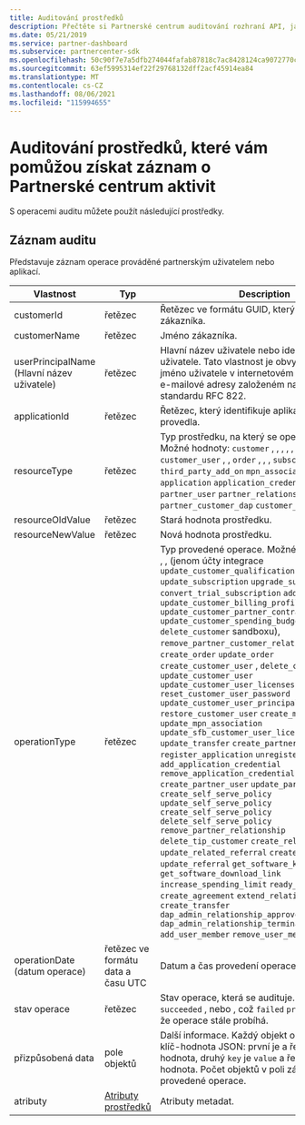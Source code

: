 ```yaml
---
title: Auditování prostředků
description: Přečtěte si Partnerské centrum auditování rozhraní API, jako je Záznam Auditu, které můžete použít k získání záznamu o Partnerské centrum aktivitě.
ms.date: 05/21/2019
ms.service: partner-dashboard
ms.subservice: partnercenter-sdk
ms.openlocfilehash: 50c90f7e7a5dfb274044fafab87818c7ac8428124ca9072770cc5fd9fa3806d5
ms.sourcegitcommit: 63ef5995314ef22f29768132dff2acf45914ea84
ms.translationtype: MT
ms.contentlocale: cs-CZ
ms.lasthandoff: 08/06/2021
ms.locfileid: "115994655"
---
```

# <a name="auditing-resources-that-help-you-get-a-record-of-partner-center-activity"></a>Auditování prostředků, které vám pomůžou získat záznam o Partnerské centrum aktivit

S operacemi auditu můžete použít následující prostředky.

## <a name="auditrecord"></a>Záznam auditu

Představuje záznam operace prováděné partnerským uživatelem nebo aplikací.

| Vlastnost | Typ | Description |
| --- | --- | ---|
| customerId | řetězec | Řetězec ve formátu GUID, který identifikuje zákazníka. |
| customerName | řetězec | Jméno zákazníka. |
| userPrincipalName (Hlavní název uživatele) | řetězec | Hlavní název uživatele nebo identifikátor uživatele. Tato vlastnost je obvykle přihlašovací jméno uživatele v internetovém stylu ve formátu e-mailové adresy založeném na internetovém standardu RFC 822. |
| applicationId | řetězec | Řetězec, který identifikuje aplikaci, která operaci provedla. |
| resourceType | řetězec | Typ prostředku, na který se operace chovala. Možné hodnoty: `customer` , , , , , , , , `customer_user` , , `order` , , , `subscription` , `license` `third_party_add_on` `mpn_association` `transfer` `application` `application_credential` `partner_user` `partner_relationship` `partner_customer_dap` `customer_directory_role` . |
| resourceOldValue | řetězec | Stará hodnota prostředku. |
| resourceNewValue | řetězec | Nová hodnota prostředku. |
| operationType | řetězec | Typ provedené operace. Možné hodnoty: , , , , , , , , (jenom účty integrace `update_customer_qualification` `update_subscription` `upgrade_subscription` `convert_trial_subscription` `add_customer` `update_customer_billing_profile` `update_customer_partner_contract_company_name` `update_customer_spending_budget` `delete_customer` sandboxu), `remove_partner_customer_relationship` , , , `create_order` `update_order` `create_customer_user` , `delete_customer_user` `update_customer_user` `update_customer_user_licenses` `reset_customer_user_password` `update_customer_user_principal_name` `restore_customer_user` `create_mpn_association` `update_mpn_association` `update_sfb_customer_user_licenses` `update_transfer` `create_partner_relationship` `register_application` `unregister_application` `add_application_credential` `remove_application_credential` `create_partner_user` `update_partner_user` `create_self_serve_policy` `update_self_serve_policy` `create_self_serve_policy` `delete_self_serve_policy` `remove_partner_relationship` `delete_tip_customer` `create_related_referral` `update_related_referral` `create_referral` `update_referral` `get_software_key` `get_software_download_link` `increase_spending_limit` `ready_invoice` `create_agreement` `extend_relationship` `create_transfer` `dap_admin_relationship_approved` `dap_admin_relationship_terminated` `add_user_member` `remove_user_member` . |
| operationDate (datum operace) | řetězec ve formátu data a času UTC | Datum a čas provedení operace |
| stav operace | řetězec | Stav operace, která se audituje. Možné hodnoty: `succeeded` , nebo , což `failed` `progress` znamená, že operace stále probíhá. |
| přizpůsobená data  | pole objektů | Další informace. Každý objekt obsahuje dva páry klíč-hodnota JSON: první je a řetězcová hodnota, druhý `key` je `value` a řetězcová hodnota. Počet objektů v poli závisí na typu provedené operace. |
| atributy | [Atributy prostředků](utility-resources.md#resourceattributes) | Atributy metadat. |
